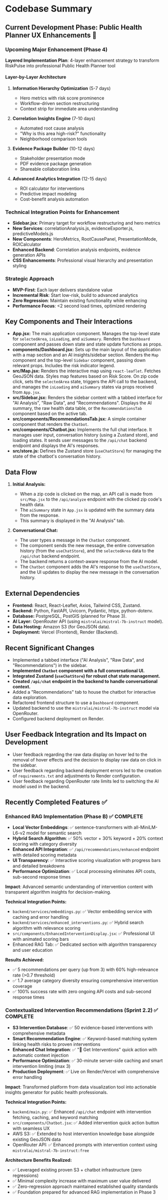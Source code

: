 # Codebase Summary

## Current Development Phase: Public Health Planner UX Enhancements 🚀

### **Upcoming Major Enhancement (Phase 4)**
**Layered Implementation Plan**: 4-layer enhancement strategy to transform RiskPulse into professional Public Health Planner tool

#### **Layer-by-Layer Architecture**
1. **Information Hierarchy Optimization** (5-7 days)
   - Hero metrics with risk score prominence
   - Workflow-driven section restructuring  
   - Context strip for immediate area understanding

2. **Correlation Insights Engine** (7-10 days)
   - Automated root cause analysis
   - "Why is this area high-risk?" functionality
   - Neighborhood comparison tools

3. **Evidence Package Builder** (10-12 days)  
   - Stakeholder presentation mode
   - PDF evidence package generation
   - Shareable collaboration links

4. **Advanced Analytics Integration** (12-15 days)
   - ROI calculator for interventions
   - Predictive impact modeling
   - Cost-benefit analysis automation

### **Technical Integration Points for Enhancement**
- **Sidebar.jsx**: Primary target for workflow restructuring and hero metrics
- **New Services**: correlationAnalysis.js, evidenceExporter.js, predictiveModels.js  
- **New Components**: HeroMetrics, RootCausePanel, PresentationMode, ROICalculator
- **Enhanced Backend**: Correlation analysis endpoints, evidence generation APIs
- **CSS Enhancements**: Professional visual hierarchy and presentation styling

### **Strategic Approach**
- **MVP-First**: Each layer delivers standalone value
- **Incremental Risk**: Start low-risk, build to advanced analytics
- **Zero Regression**: Maintain existing functionality while enhancing
- **Performance Focus**: <2 second load times, optimized rendering

## Key Components and Their Interactions

- **App.jsx:** The main application component. Manages the top-level state for `selectedArea`, `isLoading`, and `aiSummary`. Renders the `Dashboard` component and passes down state and state update functions as props.
- **components/Dashboard.jsx:** Sets up the main layout of the application with a map section and an AI insights/sidebar section. Renders the `Map` component and the top-level `Sidebar` component, passing down relevant props. Includes the risk indicator legend.
- **src/Map.jsx:** Renders the interactive map using `react-leaflet`. Fetches GeoJSON data. Styles map features based on Risk Score. On zip code click, sets the `selectedArea` state, triggers the API call to the backend, and manages the `isLoading` and `aiSummary` states via props received from `App.jsx`.
- **src/Sidebar.jsx:** Renders the sidebar content with a tabbed interface for "AI Analysis", "Raw Data", and "Recommendations". Displays the AI summary, the raw health data table, or the `RecommendationsTab` component based on the active tab.
- **src/components/RecommendationsTab.jsx:** A simple container component that renders the `Chatbot`.
- **src/components/Chatbot.jsx:** Implements the full chat interface. It manages user input, conversation history (using a Zustand store), and loading states. It sends user messages to the `/api/chat` backend endpoint and displays the AI's responses.
- **src/store.js:** Defines the Zustand store (`useChatStore`) for managing the state of the chatbot's conversation history.

## Data Flow

1.  **Initial Analysis:**
    *   When a zip code is clicked on the map, an API call is made from `src/Map.jsx` to the `/api/analyze` endpoint with the clicked zip code's health data.
    *   The `aiSummary` state in `App.jsx` is updated with the summary data from the response.
    *   This summary is displayed in the "AI Analysis" tab.

2.  **Conversational Chat:**
    *   The user types a message in the `Chatbot` component.
    *   The component sends the new message, the entire conversation history (from the `useChatStore`), and the `selectedArea` data to the `/api/chat` backend endpoint.
    *   The backend returns a context-aware response from the AI model.
    *   The `Chatbot` component adds the AI's response to the `useChatStore`, and the UI updates to display the new message in the conversation history.

## External Dependencies

- **Frontend:** React, React-Leaflet, Axios, Tailwind CSS, Zustand.
- **Backend:** Python, FastAPI, Uvicorn, Pydantic, httpx, python-dotenv.
- **Database:** PostgreSQL, PostGIS (planned for Phase 3).
- **AI Layer:** OpenRouter API (using `mistralai/mistral-7b-instruct` model).
- **Data Hosting:** Amazon S3 (for GeoJSON data).
- **Deployment:** Vercel (Frontend), Render (Backend).

## Recent Significant Changes

- Implemented a tabbed interface ("AI Analysis", "Raw Data", and "Recommendations") in the sidebar.
- **Implemented `Chatbot` component with a full conversational UI.**
- **Integrated Zustand (`useChatStore`) for robust chat state management.**
- **Created `/api/chat` endpoint in the backend to handle conversational context.**
- Added a "Recommendations" tab to house the chatbot for interactive data exploration.
- Refactored frontend structure to use a `Dashboard` component.
- Updated backend to use the `mistralai/mistral-7b-instruct` model via OpenRouter.
- Configured backend deployment on Render.

## User Feedback Integration and Its Impact on Development

- User feedback regarding the raw data display on hover led to the removal of hover effects and the decision to display raw data on click in the sidebar.
- User feedback regarding backend deployment errors led to the creation of `requirements.txt` and adjustments to Render configuration.
- User feedback regarding OpenRouter rate limits led to switching the AI model used in the backend.

## Recently Completed Features ✅

### Enhanced RAG Implementation (Phase B) ✅ COMPLETE
- **Local Vector Embeddings**: ✅ sentence-transformers with all-MiniLM-L6-v2 model for semantic search
- **Hybrid Search Algorithm**: ✅ 50% vector + 30% keyword + 20% context scoring with category diversity
- **Enhanced API Integration**: ✅ `/api/recommendations/enhanced` endpoint with detailed scoring metadata
- **UI Transparency**: ✅ Interactive scoring visualization with progress bars and detailed breakdowns
- **Performance Optimization**: ✅ Local processing eliminates API costs, sub-second response times

**Impact**: Advanced semantic understanding of intervention content with transparent algorithm insights for decision-making.

**Technical Integration Points:**
- `backend/services/embeddings.py`: ✅ Vector embedding service with caching and error handling
- `backend/services/enhanced_interventions.py`: ✅ Hybrid search algorithm with relevance scoring
- `src/components/EnhancedInterventionDisplay.jsx`: ✅ Professional UI with animated scoring bars
- Enhanced RAG Tab: ✅ Dedicated section with algorithm transparency and user education

**Results Achieved:**
- ✅ 5 recommendations per query (up from 3) with 60% high-relevance rate (>0.7 threshold)
- ✅ 1.7 average category diversity ensuring comprehensive intervention coverage
- ✅ 100% success rate with zero ongoing API costs and sub-second response times

### Contextualized Intervention Recommendations (Sprint 2.2) ✅ COMPLETE
- **S3 Intervention Database**: ✅ 50 evidence-based interventions with comprehensive metadata
- **Smart Recommendation Engine**: ✅ Keyword-based matching system linking health risks to proven interventions  
- **Enhanced Chat Integration**: ✅ "🎯 Get Interventions" quick action with automatic context injection
- **Performance Optimization**: ✅ 30-minute server-side caching and smart intervention limiting (max 3)
- **Production Deployment**: ✅ Live on Render/Vercel with comprehensive error handling

**Impact**: Transformed platform from data visualization tool into actionable insights generator for public health professionals.

**Technical Integration Points:**
- `backend/main.py`: ✅ Enhanced `/api/chat` endpoint with intervention fetching, caching, and keyword matching
- `src/components/Chatbot.jsx`: ✅ Added intervention quick action button with seamless UX
- AWS S3: ✅ Extended to host intervention knowledge base alongside existing GeoJSON data
- OpenRouter API: ✅ Enhanced prompts with intervention context using `mistralai/mistral-7b-instruct:free`

**Architecture Benefits Realized:**
- ✅ Leveraged existing proven S3 + chatbot infrastructure (zero regressions)
- ✅ Minimal complexity increase with maximum user value delivered
- ✅ Zero-regression approach maintained established quality standards
- ✅ Foundation prepared for advanced RAG implementation in Phase 3